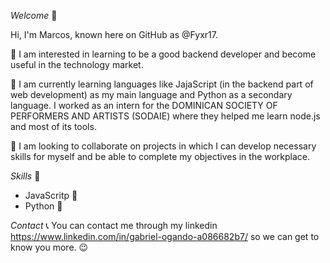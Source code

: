 *Welcome* 👋

Hi, I'm Marcos, known here on GitHub as @Fyxr17.

👀 I am interested in learning to be a good backend developer and become useful in the technology market.

🌱 I am currently learning languages ​​like JajaScript (in the backend part of web development) as my main language and Python as a secondary language. I worked as an intern for the DOMINICAN SOCIETY OF PERFORMERS AND ARTISTS (SODAIE) where they helped me learn node.js and most of its tools.
 
💞️ I am looking to collaborate on projects in which I can develop necessary skills for myself and be able to complete my objectives in the workplace.

*Skills* 🎯
- JavaScritp 📜
- Python 🐍

*Contact* 📞
You can contact me through my linkedin https://www.linkedin.com/in/gabriel-ogando-a086682b7/ so we can get to know you more. 😉
